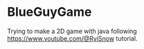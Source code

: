 # BlueGuyGame

Trying to make a 2D game with java following https://www.youtube.com/@RyiSnow tutorial.
